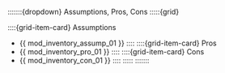 :::::::{dropdown} Assumptions, Pros, Cons
:::::{grid}

::::{grid-item-card} Assumptions
- {{ mod_inventory_assump_01 }}
::::
::::{grid-item-card} Pros
- {{ mod_inventory_pro_01 }}
::::
::::{grid-item-card} Cons
- {{ mod_inventory_con_01 }}
::::
:::::
:::::::